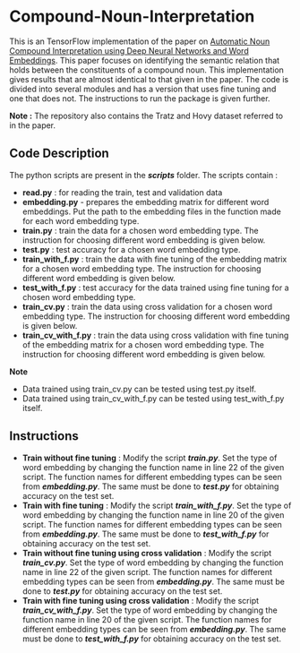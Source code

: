 # Compound-Noun-Interpretation
This is an TensorFlow implementation of the paper on [Automatic Noun Compound Interpretation using
Deep Neural Networks and Word Embeddings](http://www.sfs.uni-tuebingen.de/~cdima/papers/IWCS201522.pdf).
This paper focuses on identifying the semantic relation that holds between the constituents of a compound noun. This implementation gives results that are almost identical to that given in the paper. The code is divided into several modules and has a version that uses fine tuning and one that does not. The instructions to run the package is given further.

**Note :** The repository also contains the Tratz and Hovy dataset referred to in the paper.

## Code Description
The python scripts are present in the ***scripts*** folder. The scripts contain :

- **read.py** : for reading the train, test and validation data
- **embedding.py** - prepares the embedding matrix for different word embeddings. Put the path to the embedding files in the function made for each word embedding type.
- **train.py** : train the data for a chosen word embedding type. The instruction for choosing different word embedding is given below.
- **test.py** : test accuracy for a chosen word embedding type.
- **train_with_f.py** : train the data with fine tuning of the embedding matrix for a chosen word embedding type. The instruction for choosing different word embedding is given below. 
- **test_with_f.py** : test accuracy for the data trained using fine tuning for a chosen word embedding type.
- **train_cv.py** : train the data using cross validation for a chosen word embedding type. The instruction for choosing different word embedding is given below.
- **train_cv_with_f.py** : train the data using cross validation with fine tuning of the embedding matrix for a chosen word embedding type. The instruction for choosing different word embedding is given below.

**Note**
- Data trained using train_cv.py can be tested using test.py itself.
- Data trained using train_cv_with_f.py can be tested using test_with_f.py itself.

## Instructions
- **Train without fine tuning** : Modify the script ***train.py***. Set the type of word embedding by changing the function name in line 22 of the given script. The function names for different embedding types can be seen from ***embedding.py***. The same must be done to ***test.py*** for obtaining accuracy on the test set.
- **Train with fine tuning** : Modify the script ***train_with_f.py***. Set the type of word embedding by changing the function name in line 20 of the given script. The function names for different embedding types can be seen from ***embedding.py***. The same must be done to ***test_with_f.py*** for obtaining accuracy on the test set.
- **Train without fine tuning using cross validation** : Modify the script ***train_cv.py***. Set the type of word embedding by changing the function name in line 22 of the given script. The function names for different embedding types can be seen from ***embedding.py***. The same must be done to ***test.py*** for obtaining accuracy on the test set.
- **Train with fine tuning using cross validation** : Modify the script ***train_cv_with_f.py***. Set the type of word embedding by changing the function name in line 20 of the given script. The function names for different embedding types can be seen from ***embedding.py***. The same must be done to ***test_with_f.py*** for obtaining accuracy on the test set.




